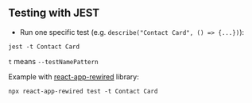 
## Testing with JEST

- Run one specific test (e.g. `describe("Contact Card", () => {...})`):

`jest -t Contact Card`

`t` means `--testNamePattern`

Example with [react-app-rewired](https://github.com/timarney/react-app-rewired) library:

`npx react-app-rewired test -t Contact Card`

